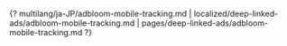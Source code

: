 {? multilang/ja-JP/adbloom-mobile-tracking.md | localized/deep-linked-ads/adbloom-mobile-tracking.md | pages/deep-linked-ads/adbloom-mobile-tracking.md ?}
